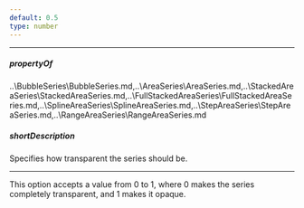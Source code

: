 ```yaml
---
default: 0.5
type: number
---
```

---
##### propertyOf
..\BubbleSeries\BubbleSeries.md,..\AreaSeries\AreaSeries.md,..\StackedAreaSeries\StackedAreaSeries.md,..\FullStackedAreaSeries\FullStackedAreaSeries.md,..\SplineAreaSeries\SplineAreaSeries.md,..\StepAreaSeries\StepAreaSeries.md,..\RangeAreaSeries\RangeAreaSeries.md

##### shortDescription
Specifies how transparent the series should be.

---
This option accepts a value from 0 to 1, where 0 makes the series completely transparent, and 1 makes it opaque.